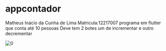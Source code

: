 # appcontador
Matheus Inácio da Cunha de Lima
Matricula:12217007
programa em flutter que conta até 10 pessoas
Deve tem 2 botes um de incrementar e outro decrementar


![0](https://github.com/Matheus4UCL/Aulas-2/assets/92408898/e6f72018-6fe0-49be-b34a-014054f127c8)
